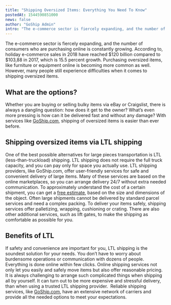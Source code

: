 ```yaml
---
title: "Shipping Oversized Items: Everything You Need To Know"
postedAt: 1544590851000
news: false
author: "GoShip Admin"
intro: "The e-commerce sector is fiercely expanding, and the number of consumers who are purchasing online is constantly growing. According to, holiday e-commerce sales in 2018 have reached $120 billion compared to $103,88 in 2017, which is 15.5 percent growth. Purchasing oversized items, like furniture or equipment online is becoming more common as well. However, many people still experience difficulties when it comes to shipping oversized items. \n\nWhat are the options?\n-\n\nWhether you are buying or selling bulky i"
---
```

The e-commerce sector is fiercely expanding, and the number of consumers who are purchasing online is constantly growing. According to, holiday e-commerce sales in 2018 have reached $120 billion compared to $103,88 in 2017, which is 15.5 percent growth. Purchasing oversized items, like furniture or equipment online is becoming more common as well. However, many people still experience difficulties when it comes to shipping oversized items.

What are the options?
---------------------

Whether you are buying or selling bulky items via eBay or Craigslist, there is always a dangling question: how does it get to the owner? What’s even more pressing is how can it be delivered fast and without any damage? With services like [GoShip.com](https://www.goship.com/), shipping of oversized items is easier than ever before.

Shipping oversized items via LTL shipping
-----------------------------------------

One of the best possible alternatives for large pieces transportation is LTL (less-than-truckload) shipping. LTL shipping does not require the full truck capacity, and you can pay only for space you actually use. LTL shipping providers, like GoShip.com, offer user-friendly services for safe and convenient delivery of large items. Many of these services are based on the online marketplaces, so you can arrange delivery 24/7 without extra needed communication. To approximately understand the cost of a certain shipment, you can get a [free estimate](https://app.goship.com/#/wizard), based on the size and dimensions of the object. Often large shipments cannot be delivered by standard parcel services and need a complex packing. To deliver your items safely, shipping services offer palletizing, wrapping, cushioning or crating. There are also other additional services, such as lift gates, to make the shipping as comfortable as possible for you.

Benefits of LTL
---------------

If safety and convenience are important for you, LTL shipping is the soundest solution for your needs. You don’t have to worry about burdensome operations or communication with dozens of people. Everything is done online within few clicks. Online shipping services not only let you easily and safely move items but also offer reasonable pricing. It is always challenging to arrange such complicated things when shipping all by yourself. It can turn out to be more expensive and stressful delivery, than when using a trusted LTL shipping provider.  Reliable shipping services, like [GoShip.com](https://www.goship.com/), have an extensive network of carriers and provide all the needed options to meet your expectations.
